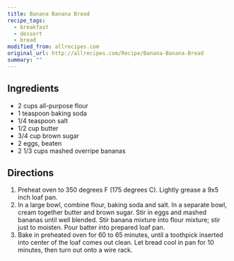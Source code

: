 ```yaml
---
title: Banana Banana Bread
recipe_tags:
  - breakfast
  - dessert
  - bread
modified_from: allrecipes.com
original_url: http://allrecipes.com/Recipe/Banana-Banana-Bread
summary: ""
---
```

## Ingredients

-   2 cups all-purpose flour
-   1 teaspoon baking soda
-   1/4 teaspoon salt
-   1/2 cup butter
-   3/4 cup brown sugar
-   2 eggs, beaten
-   2 1/3 cups mashed overripe bananas

## Directions

1.  Preheat oven to 350 degrees F (175 degrees C). Lightly grease a 9x5 inch loaf pan.
2.  In a large bowl, combine flour, baking soda and salt. In a separate bowl, cream together butter and brown sugar. Stir in eggs and mashed bananas until well blended. Stir banana mixture into flour mixture; stir just to moisten. Pour batter into prepared loaf pan.
3.  Bake in preheated oven for 60 to 65 minutes, until a toothpick inserted into center of the loaf comes out clean. Let bread cool in pan for 10 minutes, then turn out onto a wire rack.